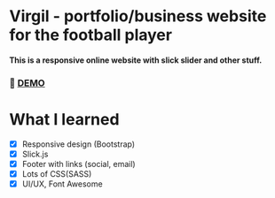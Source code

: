 # Virgil - portfolio/business website for the football player
#### This is a responsive online website with slick slider and other stuff.

### :rocket: [DEMO](https://blackcrownwatches.netlify.com/)

# What I learned

 * [x] Responsive design (Bootstrap)
 * [x] Slick.js
 * [x] Footer with links (social, email)
 * [x] Lots of CSS(SASS) 
 * [x] UI/UX, Font Awesome
